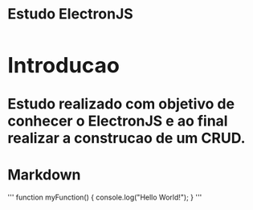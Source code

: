<h1>Estudo ElectronJS<h1>

<section>
  <h2>Introducao</h2>
  <p>
  Estudo realizado com objetivo de conhecer o ElectronJS e ao final realizar a construcao de um CRUD.
  </p>
</section>

# Markdown
'''
function myFunction() {
  console.log("Hello World!");
}
'''
